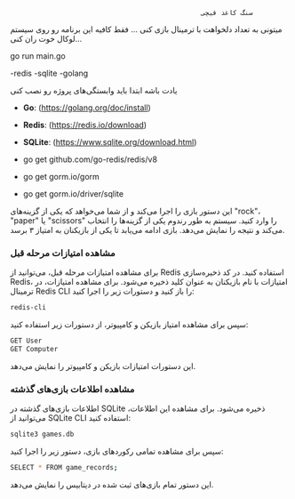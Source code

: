                                                     سنگ کاغذ قیچی

میتونی به تعداد دلخواهت با ترمینال بازی کنی ... فقط کافیه این برنامه رو روی سیستم لوکال خوت ران کنی...

go run main.go

-redis
-sqlite
-golang

یادت باشه ابتدا باید وابستگی‌های پروژه رو نصب کنی 

- **Go**:      (https://golang.org/doc/install) 
- **Redis**:   (https://redis.io/download) 
- **SQLite**:  (https://www.sqlite.org/download.html)

- go get github.com/go-redis/redis/v8
- go get gorm.io/gorm
- go get gorm.io/driver/sqlite


این دستور بازی را اجرا می‌کند و از شما می‌خواهد که یکی از گزینه‌های "rock"، "paper" یا "scissors" را وارد کنید. سیستم به طور رندوم یکی از گزینه‌ها را انتخاب می‌کند و نتیجه را نمایش می‌دهد. بازی ادامه می‌یابد تا یکی از بازیکنان به امتیاز ۳ برسد.

### مشاهده امتیازات مرحله قبل

برای مشاهده امتیازات مرحله قبل، می‌توانید از Redis استفاده کنید. در کد ذخیره‌سازی Redis، امتیازات با نام بازیکنان به عنوان کلید ذخیره می‌شود. برای مشاهده امتیازات، در ترمینال Redis CLI را باز کنید و دستورات زیر را اجرا کنید:

```sh
redis-cli
```

سپس برای مشاهده امتیاز بازیکن و کامپیوتر، از دستورات زیر استفاده کنید:

```sh
GET User
GET Computer
```

این دستورات امتیازات بازیکن و کامپیوتر را نمایش می‌دهد.

### مشاهده اطلاعات بازی‌های گذشته

اطلاعات بازی‌های گذشته در SQLite ذخیره می‌شود. برای مشاهده این اطلاعات، می‌توانید از SQLite CLI استفاده کنید:

```sh
sqlite3 games.db
```

سپس برای مشاهده تمامی رکوردهای بازی، دستور زیر را اجرا کنید:

```sh
SELECT * FROM game_records;
```

این دستور تمام بازی‌های ثبت شده در دیتابیس را نمایش می‌دهد.
